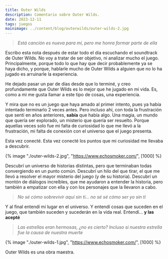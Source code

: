 ```yaml
---
title: Outer Wilds
description: Comentario sobre Outer Wilds.
date: 2023-12-11
tags: juegos
mainimage: ../content/blog/outerwilds/outer-wilds-2.jpg
---
```


> *Está canción es nueva para mí, pero me honra formar parte de ella*

Escribo esta nota después de estar todo el día escuchando el soundtrack de Outer Wilds. No voy a tratar de ser objetivo, ni analizar mucho el juego. Principalmente, porque todo lo que hay que decir probablemente ya se haya dicho, y porque, hablarle mucho de Outer Wilds a alguien que no lo ha jugado es arruinarle la experiencia.

He dejado pasar un par de días desde que lo terminé, y creo profundamente que Outer Wilds es lo mejor que he jugado en mi vida. Es, como a mi me gusta llamar a este tipo de cosas, una experiencia.

Y mira que no es un juego que haya amado al primer intento, pues ya había intentado terminarlo 2 veces antes. Pero incluso ahí, con toda la frustración que sentí en años anteriores, **sabía** que había algo. Una magia, un mundo que quería ser explorado, un misterio que quería ser resuelto. Porque aquellas veces solo fue mi falta de curiosidad lo que me llevó a la frustración, mi falta de conexión con el universo que el juego presenta.

Esta vez conecté. Esta vez conecté los puntos que mi curiosidad me llevaba a descubrir. 

{% image "./outer-wilds-2.jpg", "https://www.echosmoker.com/", [1000] %}

Descubrí un universo de historias distintas, pero que terminaban todas convergiendo en un punto común. Descubrí un hilo del que tirar, el que me llevó a resolver el mayor misterio del juego (y de su historia). Descubrí un montón de diálogos increíbles, que me ayudaron a entender la historia, pero también a empatizar con ella y con los personajes que la llevaron a cabo.

> *No sé cómo sobrevivir aquí sin ti… no sé sé cómo ser yo sin tí*

Y al final entendí mi lugar en el universo. Y entendí cosas que suceden en el juego, que también suceden y sucederán en la vida real. Entendí... **y las acepté**

> *Las estrellas eran hermosas, ¿no es cierto? Incluso si nuestra estrella fue la causa de nuestra muerte*

{% image "./outer-wilds-1.jpg", "https://www.echosmoker.com/", [1000] %}

Outer Wilds es una obra maestra.